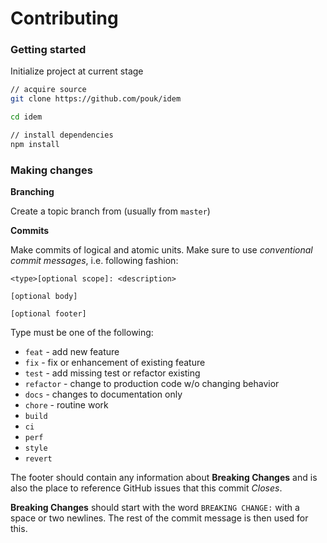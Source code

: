 # Contributing

### Getting started

Initialize project at current stage

```sh
// acquire source
git clone https://github.com/pouk/idem

cd idem

// install dependencies
npm install
```

### Making changes

**Branching**

Create a topic branch from (usually from `master`)

**Commits**

Make commits of logical and atomic units. Make sure to use _conventional commit
messages_, i.e. following fashion:

```
<type>[optional scope]: <description>

[optional body]

[optional footer]
```

Type must be one of the following:

- `feat` - add new feature
- `fix` - fix or enhancement of existing feature
- `test` - add missing test or refactor existing
- `refactor` - change to production code w/o changing behavior
- `docs` - changes to documentation only
- `chore` - routine work
- `build`
- `ci`
- `perf`
- `style`
- `revert`

The footer should contain any information about **Breaking Changes** and is also the 
place to reference GitHub issues that this commit _Closes_.

**Breaking Changes** should start with the word `BREAKING CHANGE:` with a space or 
two newlines. The rest of the commit message is then used for this.
